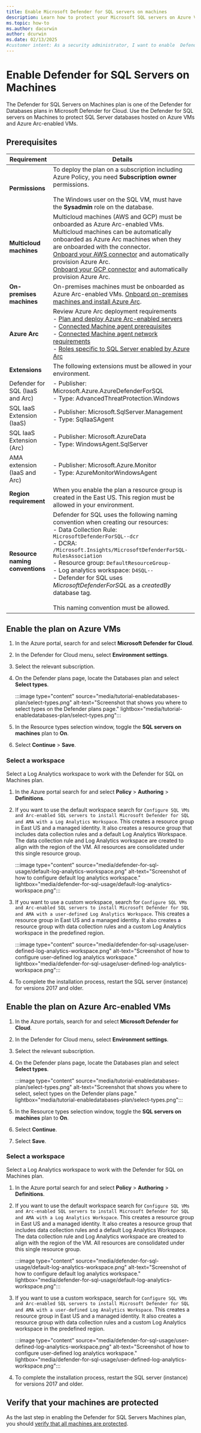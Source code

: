 ```yaml
---
title: Enable Microsoft Defender for SQL servers on machines
description: Learn how to protect your Microsoft SQL servers on Azure VMs, on-premises, and in hybrid and multicloud environments with Microsoft Defender for Cloud.
ms.topic: how-to
ms.author: dacurwin
author: dcurwin
ms.date: 02/13/2025
#customer intent: As a security administrator, I want to enable  Defender for SQL servers on machines so that I can protect my SQL servers in various environments.
---
```


# Enable Defender for SQL Servers on Machines

The Defender for SQL Servers on Machines plan is one of the Defender for Databases plans in Microsoft Defender for Cloud. Use the Defender for SQL servers on Machines to protect SQL Server databases hosted on Azure VMs and Azure Arc-enabled VMs.

## Prerequisites

| Requirement | Details |
|-------------|---------|
| **Permissions** | To deploy the plan on a subscription including Azure Policy, you need **Subscription owner** permissions. <br> <br> The Windows user on the SQL VM, must have the **Sysadmin** role on the database. |
| **Multicloud machines** | Multicloud machines (AWS and GCP) must be onboarded as Azure Arc-enabled VMs. Multicloud machines can be automatically onboarded as Azure Arc machines when they are onboarded with the connector. <br> [Onboard your AWS connector](quickstart-onboard-aws.md) and automatically provision Azure Arc. <br> [Onboard your GCP connector](quickstart-onboard-gcp.md) and automatically provision Azure Arc. |
| **On-premises machines** | On-premises machines must be onboarded as Azure Arc-enabled VMs. [Onboard on-premises machines and install Azure Arc](/azure/azure-arc/servers/learn/quick-enable-hybrid-vm). |
| **Azure Arc** | Review Azure Arc deployment requirements <br> - [Plan and deploy Azure Arc-enabled servers](/azure/azure-arc/servers/plan-at-scale-deployment) <br> - [Connected Machine agent prerequisites](/azure/azure-arc/servers/prerequisites) <br> - [Connected Machine agent network requirements](/azure/azure-arc/servers/network-requirements) <br> - [Roles specific to SQL Server enabled by Azure Arc](/sql/relational-databases/security/authentication-access/server-level-roles#roles-specific-to-sql-server-enabled-by-azure-arc) |
| **Extensions**|  The following extensions must be allowed in your environment.| 
| Defender for SQL (IaaS and Arc)| - Publisher: Microsoft.Azure.AzureDefenderForSQL<br>  - Type: AdvancedThreatProtection.Windows |
| SQL IaaS Extension (IaaS)| - Publisher: Microsoft.SqlServer.Management<br>  - Type: SqlIaaSAgent |
| SQL IaaS Extension (Arc)| - Publisher: Microsoft.AzureData<br>  - Type: WindowsAgent.SqlServer|
| AMA extension (IaaS and Arc) | - Publisher: Microsoft.Azure.Monitor<br>  - Type: AzureMonitorWindowsAgent |
| **Region requirement** | When you enable the plan a resource group is created in the East US. This region must be allowed in your environment. |
| **Resource naming conventions** | Defender for SQL uses the following naming convention when creating our resources: <br> - Data Collection Rule: `MicrosoftDefenderForSQL--dcr` <br> - DCRA: `/Microsoft.Insights/MicrosoftDefenderForSQL-RulesAssociation` <br> - Resource group: `DefaultResourceGroup-` <br> - Log analytics workspace: `D4SQL--` <br> - Defender for SQL uses *MicrosoftDefenderForSQL* as a *createdBy* database tag. <br><br> This naming convention must be allowed. |

## Enable the plan on Azure VMs

1. In the Azure portal, search for and select **Microsoft Defender for Cloud**.

1. In the Defender for Cloud menu, select **Environment settings**.

1. Select the relevant subscription.

1. On the Defender plans page, locate the Databases plan and select **Select types**.

    :::image type="content" source="media/tutorial-enabledatabases-plan/select-types.png" alt-text="Screenshot that shows you where to select types on the Defender plans page." lightbox="media/tutorial-enabledatabases-plan/select-types.png":::

1. In the Resource types selection window, toggle the **SQL servers on machines** plan to **On**.

1. Select **Continue** > **Save**.

### Select a workspace

Select a Log Analytics workspace to work with the Defender for SQL on Machines plan.

1. In the Azure portal search for and select **Policy** > **Authoring** > **Definitions**.

1. If you want to use the default workspace search for `Configure SQL VMs and Arc-enabled SQL servers to install Microsoft Defender for SQL and AMA with a Log Analytics Workspace`. This creates a resource group in East US and a managed identity. It also creates a resource group that includes data collection rules and a default Log Analytics Workspace. The data collection rule and Log Analytics workspace are created to align with the region of the VM. All resources are consolidated under this single resource group.

    :::image type="content" source="media/defender-for-sql-usage/default-log-analytics-workspace.png" alt-text="Screenshot of how to configure default log analytics workspace." lightbox="media/defender-for-sql-usage/default-log-analytics-workspace.png":::

1. If you want to use a custom workspace, search for `Configure SQL VMs and Arc-enabled SQL servers to install Microsoft Defender for SQL and AMA with a user-defined Log Analytics Workspace`. This creates a resource group in East US and a managed identity. It also creates a resource group with data collection rules and a custom Log Analytics workspace in the predefined region.

    :::image type="content" source="media/defender-for-sql-usage/user-defined-log-analytics-workspace.png" alt-text="Screenshot of how to configure user-defined log analytics workspace." lightbox="media/defender-for-sql-usage/user-defined-log-analytics-workspace.png":::

1. To complete the installation process, restart the SQL server (instance) for versions 2017 and older.

## Enable the plan on Azure Arc-enabled VMs

1. In the Azure portals, search for and select **Microsoft Defender for Cloud**.

1. In the Defender for Cloud menu, select **Environment settings**.

1. Select the relevant subscription.

1. On the Defender plans page, locate the Databases plan and select **Select types**.

    :::image type="content" source="media/tutorial-enabledatabases-plan/select-types.png" alt-text="Screenshot that shows you where to select, select types on the Defender plans page." lightbox="media/tutorial-enabledatabases-plan/select-types.png":::

1. In the Resource types selection window, toggle the **SQL servers on machines** plan to **On**.

1. Select **Continue**.

1. Select **Save**.

### Select a workspace

Select a Log Analytics workspace to work with the Defender for SQL on Machines plan.

1. In the Azure portal search for and select **Policy** > **Authoring** > **Definitions**.

1. If you want to use the default workspace search for `Configure SQL VMs and Arc-enabled SQL servers to install Microsoft Defender for SQL and AMA with a Log Analytics Workspace`. This creates a resource group in East US and a managed identity. It also creates a resource group that includes data collection rules and a default Log Analytics Workspace. The data collection rule and Log Analytics workspace are created to align with the region of the VM. All resources are consolidated under this single resource group.

    :::image type="content" source="media/defender-for-sql-usage/default-log-analytics-workspace.png" alt-text="Screenshot of how to configure default log analytics workspace." lightbox="media/defender-for-sql-usage/default-log-analytics-workspace.png":::

1. If you want to use a custom workspace, search for `Configure SQL VMs and Arc-enabled SQL servers to install Microsoft Defender for SQL and AMA with a user-defined Log Analytics Workspace`. This creates a resource group in East US and a managed identity. It also creates a resource group with data collection rules and a custom Log Analytics workspace in the predefined region.

    :::image type="content" source="media/defender-for-sql-usage/user-defined-log-analytics-workspace.png" alt-text="Screenshot of how to configure user-defined log analytics workspace." lightbox="media/defender-for-sql-usage/user-defined-log-analytics-workspace.png":::

1. To complete the installation process, restart the SQL server (instance) for versions 2017 and older.

## Verify that your machines are protected

As the last step in enabling the Defender for SQL Servers Machines plan, you should [verify that all machines are protected](verify-machine-protection.md).
